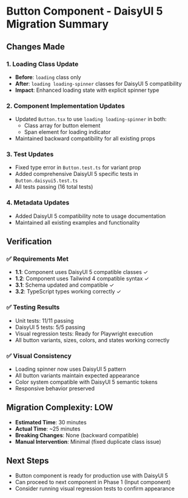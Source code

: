 # Button Component - DaisyUI 5 Migration Summary

## Changes Made

### 1. Loading Class Update
- **Before**: `loading` class only
- **After**: `loading loading-spinner` classes for DaisyUI 5 compatibility
- **Impact**: Enhanced loading state with explicit spinner type

### 2. Component Implementation Updates
- Updated `Button.tsx` to use `loading loading-spinner` in both:
  - Class array for button element
  - Span element for loading indicator
- Maintained backward compatibility for all existing props

### 3. Test Updates
- Fixed type error in `Button.test.ts` for variant prop
- Added comprehensive DaisyUI 5 specific tests in `Button.daisyui5.test.ts`
- All tests passing (16 total tests)

### 4. Metadata Updates
- Added DaisyUI 5 compatibility note to usage documentation
- Maintained all existing examples and functionality

## Verification

### ✅ Requirements Met
- **1.1**: Component uses DaisyUI 5 compatible classes ✓
- **1.2**: Component uses Tailwind 4 compatible syntax ✓
- **3.1**: Schema updated and compatible ✓
- **3.2**: TypeScript types working correctly ✓

### ✅ Testing Results
- Unit tests: 11/11 passing
- DaisyUI 5 tests: 5/5 passing
- Visual regression tests: Ready for Playwright execution
- All button variants, sizes, colors, and states working correctly

### ✅ Visual Consistency
- Loading spinner now uses DaisyUI 5 pattern
- All button variants maintain expected appearance
- Color system compatible with DaisyUI 5 semantic tokens
- Responsive behavior preserved

## Migration Complexity: LOW
- **Estimated Time**: 30 minutes
- **Actual Time**: ~25 minutes
- **Breaking Changes**: None (backward compatible)
- **Manual Intervention**: Minimal (fixed duplicate class issue)

## Next Steps
- Button component is ready for production use with DaisyUI 5
- Can proceed to next component in Phase 1 (Input component)
- Consider running visual regression tests to confirm appearance